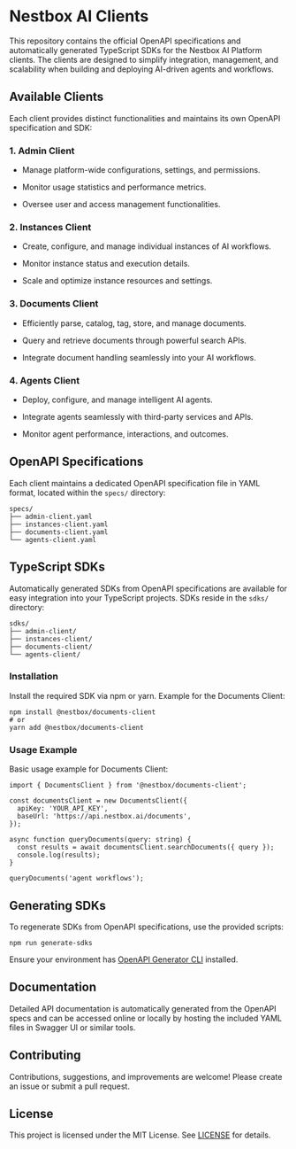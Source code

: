 # **Nestbox AI Clients**

This repository contains the official OpenAPI specifications and automatically generated TypeScript SDKs for the Nestbox AI Platform clients. The clients are designed to simplify integration, management, and scalability when building and deploying AI-driven agents and workflows.

## **Available Clients**

Each client provides distinct functionalities and maintains its own OpenAPI specification and SDK:

### **1\. Admin Client**

* Manage platform-wide configurations, settings, and permissions.

* Monitor usage statistics and performance metrics.

* Oversee user and access management functionalities.

### **2\. Instances Client**

* Create, configure, and manage individual instances of AI workflows.

* Monitor instance status and execution details.

* Scale and optimize instance resources and settings.

### **3\. Documents Client**

* Efficiently parse, catalog, tag, store, and manage documents.

* Query and retrieve documents through powerful search APIs.

* Integrate document handling seamlessly into your AI workflows.

### **4\. Agents Client**

* Deploy, configure, and manage intelligent AI agents.

* Integrate agents seamlessly with third-party services and APIs.

* Monitor agent performance, interactions, and outcomes.

## **OpenAPI Specifications**

Each client maintains a dedicated OpenAPI specification file in YAML format, located within the `specs/` directory:

```
specs/
├── admin-client.yaml
├── instances-client.yaml
├── documents-client.yaml
└── agents-client.yaml
```

## **TypeScript SDKs**

Automatically generated SDKs from OpenAPI specifications are available for easy integration into your TypeScript projects. SDKs reside in the `sdks/` directory:

```
sdks/
├── admin-client/
├── instances-client/
├── documents-client/
└── agents-client/
```

### **Installation**

Install the required SDK via npm or yarn. Example for the Documents Client:

```
npm install @nestbox/documents-client
# or
yarn add @nestbox/documents-client
```

### **Usage Example**

Basic usage example for Documents Client:

```
import { DocumentsClient } from '@nestbox/documents-client';

const documentsClient = new DocumentsClient({
  apiKey: 'YOUR_API_KEY',
  baseUrl: 'https://api.nestbox.ai/documents',
});

async function queryDocuments(query: string) {
  const results = await documentsClient.searchDocuments({ query });
  console.log(results);
}

queryDocuments('agent workflows');
```

## **Generating SDKs**

To regenerate SDKs from OpenAPI specifications, use the provided scripts:

```
npm run generate-sdks
```

Ensure your environment has [OpenAPI Generator CLI](https://github.com/OpenAPITools/openapi-generator-cli) installed.

## **Documentation**

Detailed API documentation is automatically generated from the OpenAPI specs and can be accessed online or locally by hosting the included YAML files in Swagger UI or similar tools.

## **Contributing**

Contributions, suggestions, and improvements are welcome\! Please create an issue or submit a pull request.

## **License**

This project is licensed under the MIT License. See [LICENSE](https://chatgpt.com/g/g-p-677d3b441f3c819188ef78cb69c1ffe1-nestbox/c/LICENSE) for details.

